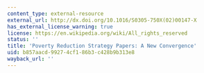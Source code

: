 ```yaml
---
content_type: external-resource
external_url: http://dx.doi.org/10.1016/S0305-750X(02)00147-X
has_external_license_warning: true
license: https://en.wikipedia.org/wiki/All_rights_reserved
status: ''
title: 'Poverty Reduction Strategy Papers: A New Convergence'
uid: b857aacd-9927-4cf1-86b3-c428b9b313e8
wayback_url: ''
---
```

